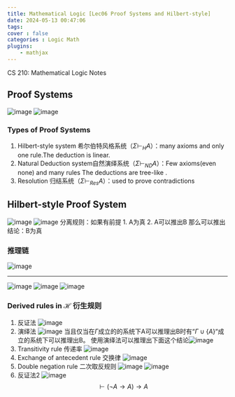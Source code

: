 ```yaml
---
title: Mathematical Logic [Lec06 Proof Systems and Hilbert-style]
date: 2024-05-13 00:47:06
tags:
cover : false
categories : Logic Math
plugins: 
    - mathjax
---
```

CS 210: Mathematical Logic Notes

<!-- more -->

## Proof Systems
![image](img1.png)
![image](img2.png)
### Types of Proof Systems 
1. Hilbert-style system 希尔伯特风格系统（$\Sigma \vdash_{H}A$）：many axioms and only one rule.The deduction is linear.
2. Natural Deduction system自然演绎系统（$\Sigma \vdash_{ND}A$）：Few axioms(even none) and many rules The deductions are tree-like .
3. Resolution 归结系统（$\Sigma\vdash_{Res}A$）：used to prove contradictions
## Hilbert-style Proof System 
![image](img3.png)
![image](img4.png)
分离规则：如果有前提
	1. A为真
	2. A可以推出B
	那么可以推出结论：B为真
### 推理链
![image](img5.png)

---

![image](img6.png)
![image](img7.png)
![image](img8.png)

### Derived rules in $\mathcal{H}$ 衍生规则
1. 反证法
	![image](img9.png)
2. 演绎法
	![image](img10.png)
	当且仅当在$\Gamma$成立的的系统下A可以推理出B时有“$\Gamma \cup \{A\}$“成立的系统下可以推理出B。
	使用演绎法可以推理出下面这个结论![image](img.png)
3. Transitivity rule 传递率
	![image](img11.png)
4. Exchange of antecedent rule 交换律
	![image](img12.png)
5. Double negation rule 二次取反规则
	![image](img13.png)
	![image](img14.png)
6. 反证法2
	![image](img15.png)
$$
\vdash (\lnot A \rightarrow A)\rightarrow A
$$